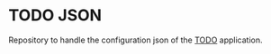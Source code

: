# TODO JSON

Repository to handle the configuration json of the [TODO](https://github.com/todo-devs/todo) application.
